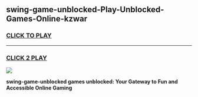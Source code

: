 
## swing-game-unblocked-Play-Unblocked-Games-Online-kzwar
<h3>
<a href="https://premium76.site?title=swing-game-unblocked&ref=24A">CLICK TO PLAY</a></h3>
<hr>

<h3>
<a href="https://premium76.site?title=swing-game-unblocked&ref=24A">CLICK 2 PLAY</a>
  
</h3>

<a href="https://premium76.site?title=swing-game-unblocked&ref=24A"><img src="https://clearcache.store/games.png"></a>


**swing-game-unblocked games unblocked: Your Gateway to Fun and Accessible Online Gaming**
